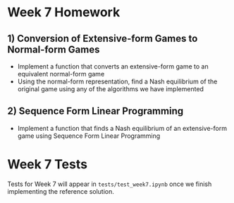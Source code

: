 # Week 7 Homework

## 1) Conversion of Extensive-form Games to Normal-form Games
- Implement a function that converts an extensive-form game to an equivalent normal-form game
- Using the normal-form representation, find a Nash equilibrium of the original game using any of the algorithms we have implemented

## 2) Sequence Form Linear Programming
- Implement a function that finds a Nash equilibrium of an extensive-form game using Sequence Form Linear Programming

# Week 7 Tests

Tests for Week 7 will appear in `tests/test_week7.ipynb` once we finish implementing the reference solution.
